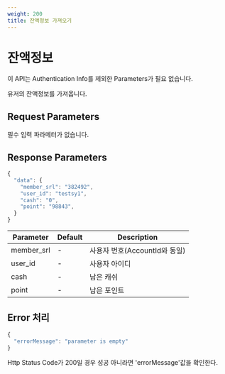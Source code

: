 ```yaml
---
weight: 200
title: 잔액정보 가져오기
---
```


# 잔액정보

이 API는 Authentication Info를 제외한 Parameters가 필요 없습니다.

유저의 잔액정보를 가져옵니다.

## Request Parameters

필수 입력 파라메터가 없습니다.

## Response Parameters

```javascript
{
  "data": {
    "member_srl": "382492",
    "user_id": "testsy1",
    "cash": "0",
    "point": "98843",
  }
}
```

| Parameter | Default | Description |
| --- | --- | --- |
| member\_srl | - | 사용자 번호\(AccountId와 동일\) |
| user\_id | - | 사용자 아이디 |
| cash | - | 남은 캐쉬 |
| point | - | 남은 포인트 |

## Error 처리

```javascript
{
  "errorMessage": "parameter is empty"
}
```

Http Status Code가 200일 경우 성공 아니라면 'errorMessage'값을 확인한다.


